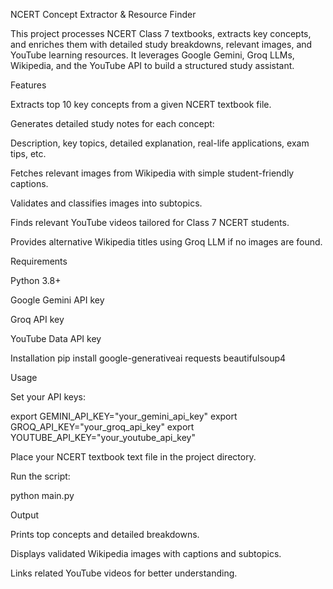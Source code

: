 NCERT Concept Extractor & Resource Finder

This project processes NCERT Class 7 textbooks, extracts key concepts, and enriches them with detailed study breakdowns, relevant images, and YouTube learning resources. It leverages Google Gemini, Groq LLMs, Wikipedia, and the YouTube API to build a structured study assistant.

Features

Extracts top 10 key concepts from a given NCERT textbook file.

Generates detailed study notes for each concept:

Description, key topics, detailed explanation, real-life applications, exam tips, etc.

Fetches relevant images from Wikipedia with simple student-friendly captions.

Validates and classifies images into subtopics.

Finds relevant YouTube videos tailored for Class 7 NCERT students.

Provides alternative Wikipedia titles using Groq LLM if no images are found.

Requirements

Python 3.8+

Google Gemini API key

Groq API key

YouTube Data API key

Installation
pip install google-generativeai requests beautifulsoup4

Usage

Set your API keys:

export GEMINI_API_KEY="your_gemini_api_key"
export GROQ_API_KEY="your_groq_api_key"
export YOUTUBE_API_KEY="your_youtube_api_key"


Place your NCERT textbook text file in the project directory.

Run the script:

python main.py

Output

Prints top concepts and detailed breakdowns.

Displays validated Wikipedia images with captions and subtopics.

Links related YouTube videos for better understanding.
